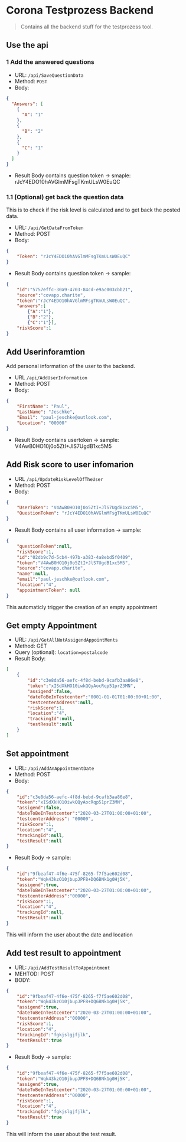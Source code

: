 # Corona Testprozess Backend

> Contains all the backend stuff for the testprozess tool.

## Use the api

### 1 Add the answered questions

- URL: `/api/SaveQuestionData`
- Method: `POST`
- Body: 

```json
{
  "Answers": [
    {
      "A": "1"
    },
    {
      "B": "2"
    },
    {
      "C": "1"
    }
  ]
}
```

- Result Body contains question token -> smaple: rJcY4EDO10hAVGlmMFsgTKmULsW0EuQC

### 1.1 (Optional) get back the question data

This is to check if the risk level is calculated and to get back the posted data.

- URL: `/api/GetDataFromToken`
- Method: POST
- Body:

```json
{
    "Token": "rJcY4EDO10hAVGlmMFsgTKmULsW0EuQC"
}
```

- Result Body contains question token -> sample: 

```json
{
    "id":"5757effc-30a9-4703-84cd-e9ac003cbb21",
    "source":"covapp.charite",
    "token":"rJcY4EDO10hAVGlmMFsgTKmULsW0EuQC",
    "answers":[
        {"A":"1"},
        {"B":"2"},
        {"C":"1"}],
    "riskScore":1
}
```

## Add Userinforamtion

Add personal information of the user to the backend.

- URL `/api/AddUserInformation`
- Method: POST
- Body:

```json
{
    "FirstName": "Paul", 
    "LastName": "Jeschke", 
    "Email": "paul-jeschke@outlook.com", 
    "Location": "00000"
}
```

- Result Body contains usertoken -> sample: V4AwB0HO10j0o5ZtI+JlS7UgdB1xc5M5

## Add Risk score to user infomarion

- URL `/api/UpdateRiskLevelOfTheUser`
- Method: POST
- Body:

```json
{
    "UserToken": "V4AwB0HO10j0o5ZtI+JlS7UgdB1xc5M5", 
    "QuestionToken": "rJcY4EDO10hAVGlmMFsgTKmULsW0EuQC"
}
```

- Result Body contains all user information -> sample:

```json
{
    "questionToken":null,
    "riskScore":1,
    "id":"02db9c7d-5cb4-497b-a383-4a8ebd5f0409",
    "token":"V4AwB0HO10j0o5ZtI+JlS7UgdB1xc5M5",
    "source":"covapp.charite",
    "name":null,
    "email":"paul-jeschke@outlook.com",
    "location":"4",
    "appointmentToken": null
}
```

This automaticly trigger the creation of an empty appointment

## Get empty Appointment

- URL: `/api/GetAllNotAssigendAppointMents`
- Method: GET
- Query (optional): `location=postalcode`
- Result Body: 

```json
[
    {
        "id":"c3e8da56-aefc-4f8d-bebd-9cafb3aa86e8",
        "token":"xISdXkHO10iwkQQyAocRqp51prZ3MN",
        "assigend":false,
        "dateToBeInTestcenter":"0001-01-01T01:00:00+01:00",
        "testcenterAddress":null,
        "riskScore":1,
        "location":"4",
        "trackingId":null,
        "testResult":null
    }
]
```

## Set appointment

- URL: `/api/AddAnAppointmentDate`
- Method: POST
- Body: 

```json
{
    "id":"c3e8da56-aefc-4f8d-bebd-9cafb3aa86e8",
    "token":"xISdXkHO10iwkQQyAocRqp51prZ3MN",
    "assigend":false,
    "dateToBeInTestcenter":"2020-03-27T01:00:00+01:00",
    "testcenterAddress": "00000",
    "riskScore":1,
    "location":"4",
    "trackingId":null,
    "testResult":null
}
```

- Result Body -> sample: 

```json
{
    "id":"9fbeaf47-4f6e-475f-8265-f7f5ae602d08",
    "token":"Wqk43kzO10jbupJPF8+DQ6BNk1g0Hj5K",
    "assigend":true,
    "dateToBeInTestcenter":"2020-03-27T01:00:00+01:00",
    "testcenterAddress":"00000",
    "riskScore":1,
    "location":"4",
    "trackingId":null,
    "testResult":null
}
```

This will inform the user about the date and location

## Add test result to appointment

- URL: `/api/AddTestResultToAppointment`
- MEHTOD: POST
- BODY: 

```json
{
    "id":"9fbeaf47-4f6e-475f-8265-f7f5ae602d08",
    "token":"Wqk43kzO10jbupJPF8+DQ6BNk1g0Hj5K",
    "assigend":true,
    "dateToBeInTestcenter":"2020-03-27T01:00:00+01:00",
    "testcenterAddress":"00000",
    "riskScore":1,
    "location":"4",
    "trackingId":"fgkjslgjfjlk",
    "testResult":true
}
```

- Result Body -> sample:

```json
{
    "id":"9fbeaf47-4f6e-475f-8265-f7f5ae602d08",
    "token":"Wqk43kzO10jbupJPF8+DQ6BNk1g0Hj5K",
    "assigend":true,
    "dateToBeInTestcenter":"2020-03-27T01:00:00+01:00",
    "testcenterAddress":"00000",
    "riskScore":1,
    "location":"4",
    "trackingId":"fgkjslgjfjlk",
    "testResult":true
}
```

This will inform the user about the test result.


